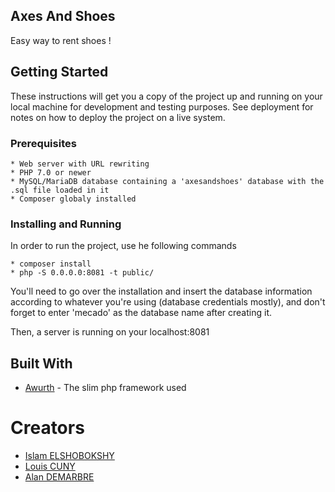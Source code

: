 ## Axes And Shoes

Easy way to rent shoes !

## Getting Started

These instructions will get you a copy of the project up and running on your local machine for development and testing purposes. See deployment for notes on how to deploy the project on a live system.

### Prerequisites
```
* Web server with URL rewriting
* PHP 7.0 or newer
* MySQL/MariaDB database containing a 'axesandshoes' database with the .sql file loaded in it 
* Composer globaly installed
```
### Installing and Running

In order to run the project, use he following commands

```
* composer install
* php -S 0.0.0.0:8081 -t public/
```

You'll need to go over the installation and insert the database information according to whatever you're using (database credentials mostly), and don't forget to enter 'mecado' as the database name after creating it.

Then, a server is running on your localhost:8081


## Built With

* [Awurth](https://github.com/awurth/Slim) - The slim php framework used

# Creators

* [Islam ELSHOBOKSHY](https://github.com/elshobokshy)
* [Louis CUNY](https://github.com/louis-cuny)
* [Alan DEMARBRE](https://github.com/demarbre1u)
